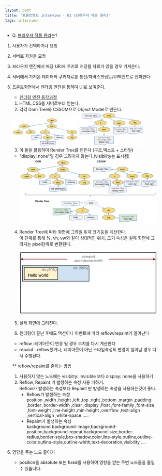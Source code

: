 ```yaml
---
layout: post
title: '프론트엔드 interview - 01 (브라우저 작동 원리)'
tags: interview
---
```


- Q. <a href="https://d2.naver.com/helloworld/59361" target="_blank">브라우저 작동 원리</a>는?

1.  사용자가 선택하거나 요청
2.  서버로 자원을 요청
3.  브라우저 엔진에서 해당 URI에 쿠키로 저장될 자료가 있을 경우 가져온다.
4.  서버에서 가져온 데이터와 쿠키자료를 통신/자바스크립트/UI백엔드로 전파한다.
5.  프론트화면에서 렌더링 엔진을 통하여 UI로 보여준다.

    - <a href="https://boxfoxs.tistory.com/408" target="_blank" >렌더링 엔진 동작과정</a>

    1. HTML,CSS를 서버로부터 받는다.
    2. 각각 Dom Tree와 CSSOM으로 Object Model로 만든다.

    <img alt="파싱 원리 Dom" src="../assets/images/img-interview-render-02.png" style="width:45%">
    <img alt="파싱 원리 Dom" src="../assets/images/img-interview-render-01.png" style="width:45%">

    3. 이 둘을 활용하여 Render Tree를 만든다 (구조,텍스트 + 스타일)

    - "display: none"일 경우 그려지지 않는다.(visibility는 표시됨)
      <img alt="파싱 원리 Dom" src="../assets/images/img-interview-render-03.png" >

    4. Render Tree에 따라 화면에 그려질 위치 크기등을 계산한다. <br/>
    이 단계를 통해 %, vh, vw와 같이 상대적인 위치, 크기 속성은 실제 화면에 그려지는 pixel단위로 변환된다.

       <img alt="파싱 원리 Dom" src="../assets/images/img-interview-render-04.png" >

    5. 실제 화면에 그려진다.
    6. 렌더링이 끝난 후에도 액션이나 이벤트에 따라 reflow/repaint가 일어난다

    - reflow :레이아웃이 변경 될 경우 수치를 다시 계산한다
    - repaint : reflow됬거나, 레이아웃이 아닌 스타일속성의 변경이 일어날 경우 다시 수행된다.

    \*\* reflow/repaint를 줄이는 방법

    1. 사용하지 않는 노드에는 visibilty: invisible 보다 display: none을 사용하기
    2. Reflow, Repaint 가 발생하는 속성 사용 피하기. <br/>
       Reflow가 발생하는 속성보다 Repaint 만 발생하는 속성을 사용하는것이 좋다.
       <br/>
       - Reflow가 발생하는 속성 <br/>
         position ,width ,height ,left ,top ,right ,bottom ,margin ,padding ,border ,border-width ,clear ,display ,float ,font-family ,font-size ,font-weight ,line-height ,min-height ,overflow ,text-align ,vertical-align ,white-space ,....
       - Repaint가 발생하는 속성 <br/>
         background,background-image,background-position,background-repeat,background-size,border-radius,border-style,box-shadow,color,line-style,outline,outline-color,outline-style,outline-width,text-decoration,visibility ....

6.  영향을 주는 노드 줄이기

    - position을 absolute 또는 fixed를 사용하여 영향을 받는 주변 노드들을 줄일 수 있습니다.

